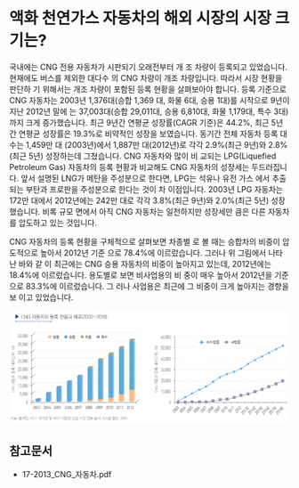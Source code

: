 # 액화 천연가스 자동차의 해외 시장의 시장 크기는?

국내에는 CNG 전용 자동차가 시판되기 오래전부터 개
조 차량이 등록되고 있었습니다. 현재에도 버스를 제외한 대다수
의 CNG 차량이 개조 차량입니다. 따라서 시장 현황을 판단하
기 위해서는 개조 차량이 포함된 등록 현황을 살펴보아야 합니다. 
등록 기준으로 CNG 자동차는 2003년 1,376대(승합 1,369
대, 화물 6대, 승용 1대)를 시작으로 9년이 지난 2012년 말에
는 37,003대(승합 29,011대, 승용 6,810대, 화물 1,179대, 특수
3대)까지 크게 증가했습니다. 최근 9년간 연평균 성장률(CAGR
기준)은 44.2%, 최근 5년간 연평균 성장률은 19.3%로 비약적인
성장을 보였습니다. 동기간 전체 자동차 등록 대수는 1,459만 대
(2003년)에서 1,887만 대(2012년)로 각각 2.9%(최근 9년)와
2.8%(최근 5년) 성장하는데 그쳤습니다. CNG 자동차와 많이 비
교되는 LPG(Liquefied Petroleum Gas) 자동차의 등록 현황과
비교해도 CNG 자동차의 성장세는 두드러집니다. 앞서 설명된
LNG가 메탄을 주성분으로 한다면, LPG는 석유나 유전 가스
에서 추출되는 부탄과 프로판을 주성분으로 한다는 것이 차
이점입니다. 2003년 LPG 자동차는 172만 대에서 2012년에는
242만 대로 각각 3.8%(최근 9년)와 2.0%(최근 5년) 성장했습니다.
비록 규모 면에서 아직 CNG 자동차는 일천하지만 성장세만
큼은 다른 자동차를 압도하고 있는 것입니다.

CNG 자동차의 등록 현황을 구체적으로 살펴보면 차종별
로 볼 때는 승합차의 비중이 압도적으로 높아서 2012년 기준
으로 78.4%에 이르렀습니다. 그러나 위 그림에서 나타난 바와 같
이 최근에는 CNG 승용 자동차의 비중이 높아지고 있는데,
2012년에는 18.4%에 이르렀습니다. 용도별로 보면 비사업용의 비
중이 매우 높아서 2012년을 기준으로 83.3%에 이르렀습니다. 그
러나 사업용은 최근에 그 비중이 크게 높아지는 경향을 보
이고 있었습니다.

![](./images/액화천연가스자동차_Q12_2_1.PNG)
## 참고문서 
- 17-2013_CNG_자동차.pdf